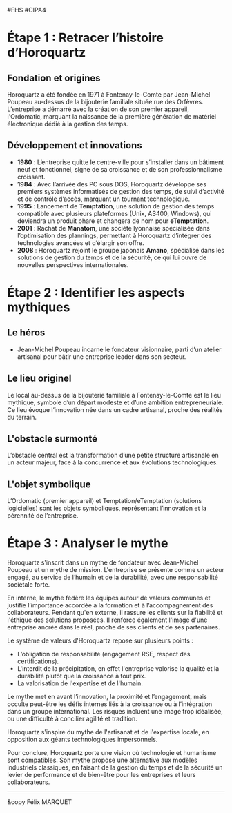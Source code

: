 #FHS #CIPA4 

# Étape 1 : Retracer l’histoire d’Horoquartz

## Fondation et origines
Horoquartz a été fondée en 1971 à Fontenay-le-Comte par Jean-Michel Poupeau au-dessus de la bijouterie familiale située rue des Orfèvres. L’entreprise a démarré avec la création de son premier appareil, l'Ordomatic, marquant la naissance de la première génération de matériel électronique dédié à la gestion des temps.

## Développement et innovations
- **1980** : L’entreprise quitte le centre-ville pour s’installer dans un bâtiment neuf et fonctionnel, signe de sa croissance et de son professionnalisme croissant.
- **1984** : Avec l’arrivée des PC sous DOS, Horoquartz développe ses premiers systèmes informatisés de gestion des temps, de suivi d’activité et de contrôle d’accès, marquant un tournant technologique.
- **1995** : Lancement de **Temptation**, une solution de gestion des temps compatible avec plusieurs plateformes (Unix, AS400, Windows), qui deviendra un produit phare et changera de nom pour **eTemptation**.
- **2001** : Rachat de **Manatom**, une société lyonnaise spécialisée dans l’optimisation des plannings, permettant à Horoquartz d’intégrer des technologies avancées et d’élargir son offre.
- **2008** : Horoquartz rejoint le groupe japonais **Amano**, spécialisé dans les solutions de gestion du temps et de la sécurité, ce qui lui ouvre de nouvelles perspectives internationales.

# Étape 2 : Identifier les aspects mythiques
## Le héros
- Jean-Michel Poupeau incarne le fondateur visionnaire, parti d’un atelier artisanal pour bâtir une entreprise leader dans son secteur.

## Le lieu originel
Le local au-dessus de la bijouterie familiale à Fontenay-le-Comte est le lieu mythique, symbole d’un départ modeste et d’une ambition entrepreneuriale. Ce lieu évoque l’innovation née dans un cadre artisanal, proche des réalités du terrain.

## L'obstacle surmonté
L’obstacle central est la transformation d’une petite structure artisanale en un acteur majeur, face à la concurrence et aux évolutions technologiques.

## L'objet symbolique
L’Ordomatic (premier appareil) et Temptation/eTemptation (solutions logicielles) sont les objets symboliques, représentant l’innovation et la pérennité de l’entreprise.

# Étape 3 : Analyser le mythe
Horoquartz s'inscrit dans un mythe de fondateur avec Jean-Michel Poupeau et un mythe de mission. L'entreprise se présente comme un acteur engagé, au service de l’humain et de la durabilité, avec une responsabilité sociétale forte. 

En interne, le mythe fédère les équipes autour de valeurs communes et justifie l’importance accordée à la formation et à l’accompagnement des collaborateurs. Pendant qu'en externe, il rassure les clients sur la fiabilité et l'éthique des solutions proposées. Il renforce également l'image d'une entreprise ancrée dans le réel, proche de ses clients et de ses partenaires.

Le système de valeurs d'Horoquartz repose sur plusieurs points :
- L’obligation de responsabilité (engagement RSE, respect des certifications).
- L'interdit de la précipitation, en effet l'entreprise valorise la qualité et la durabilité plutôt que la croissance à tout prix.
- La valorisation de l'expertise et de l'humain.

Le mythe met en avant l’innovation, la proximité et l’engagement, mais occulte peut-être les défis internes liés à la croissance ou à l’intégration dans un groupe international. Les risques incluent une image trop idéalisée, ou une difficulté à concilier agilité et tradition.

Horoquartz s'inspire du mythe de l'artisanat et de l'expertise locale, en opposition aux géants technologiques impersonnels.

Pour conclure, Horoquartz porte une vision où technologie et humanisme sont compatibles. Son mythe propose une alternative aux modèles industriels classiques, en faisant de la gestion du temps et de la sécurité un levier de performance et de bien-être pour les entreprises et leurs collaborateurs.

---

&copy Félix MARQUET